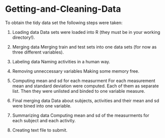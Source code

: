 Getting-and-Cleaning-Data
=========================

To obtain the tidy data set the following steps were taken:

1. Loading data 
Data sets were loaded into R (they must be in your working directory!).

2. Merging data
Merging train and test sets into one data sets (for now as three different variables).

3. Labeling data
Naming activities in a human way.

4. Removing unneccessary variables
Making some memory free.

5. Computing mean and sd for each measurment
For each measurement mean and standard deviation were computed. Each of them as separate list.
Then they were unlisted and binded to one variable measure.

6. Final merging data
Data about subjects, activities and their mean and sd were bined into one variable.

7. Summarizing data
Computing mean and sd of the measurments for each subject and each activity.

8. Creating text file to submit.

